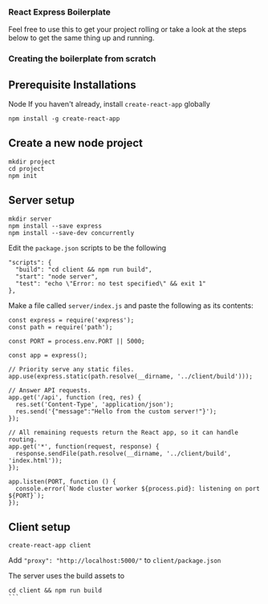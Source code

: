 ### React Express Boilerplate

Feel free to use this to get your project rolling or take a look at the steps below to get the same thing up and running.


### Creating the boilerplate from scratch

## Prerequisite Installations
Node
If you haven't already, install `create-react-app` globally
```
npm install -g create-react-app
```

## Create a new node project
```
mkdir project
cd project
npm init
```

## Server setup
```
mkdir server
npm install --save express
npm install --save-dev concurrently
```

Edit the `package.json` scripts to be the following
```
"scripts": {
  "build": "cd client && npm run build",
  "start": "node server",
  "test": "echo \"Error: no test specified\" && exit 1"
},
```

Make a file called `server/index.js` and paste the following as its contents:

```
const express = require('express');
const path = require('path');

const PORT = process.env.PORT || 5000;

const app = express();

// Priority serve any static files.
app.use(express.static(path.resolve(__dirname, '../client/build')));

// Answer API requests.
app.get('/api', function (req, res) {
  res.set('Content-Type', 'application/json');
  res.send('{"message":"Hello from the custom server!"}');
});

// All remaining requests return the React app, so it can handle routing.
app.get('*', function(request, response) {
  response.sendFile(path.resolve(__dirname, '../client/build', 'index.html'));
});

app.listen(PORT, function () {
  console.error(`Node cluster worker ${process.pid}: listening on port ${PORT}`);
});
```

## Client setup
```
create-react-app client
```

Add `"proxy": "http://localhost:5000/"` to `client/package.json`

The server uses the build assets to 
````
cd client && npm run build
```

